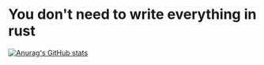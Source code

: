 # You don't need to write everything in rust


[![Anurag's GitHub stats](https://github-readme-stats.vercel.app/api?username=Timm-png)](https://github.com/anuraghazra/github-readme-stats)
